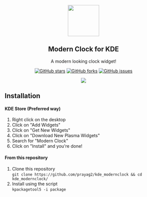 <p align="center">
  <img src="https://github.com/Prayag2/kde_modernclock/blob/main/assets/logo.png" width=100/>
  <h2 align="center">Modern Clock for KDE</h2>
  <center>A modern looking clock widget!</center>
</p>

<p align="center">
<a href="https://github.com/prayag2/kde_modernclock/stargazers"><img alt="GitHub stars" src="https://img.shields.io/github/stars/prayag2/kde_modernclock?color=%233DAEE9&style=for-the-badge"></a>
<a href="https://github.com/prayag2/kde_modernclock/network"><img alt="GitHub forks" src="https://img.shields.io/github/forks/prayag2/kde_modernclock?color=%233DAEE9&style=for-the-badge"></a>
<a href="https://github.com/prayag2/kde_modernclock/issues"><img alt="GitHub issues" src="https://img.shields.io/github/issues/prayag2/kde_modernclock?color=%233DAEE9&style=for-the-badge"></a>
</p>

<p align="center">
  <img src="https://github.com/Prayag2/kde_modernclock/blob/main/assets/ss.png"/>
</p>

## Installation
#### KDE Store (Preferred way)
1. Right click on the desktop
2. Click on "Add Widgets"
3. Click on "Get New Widgets"
4. Click on "Download New Plasma Widgets"
5. Search for "Modern Clock"
6. Click on "Install" and you're done!

#### From this repository
1. Clone this repository  
`git clone https://github.com/prayag2/kde_modernclock && cd kde_modernclock/`  
2. Install using the script  
`kpackagetool5 -i package`
